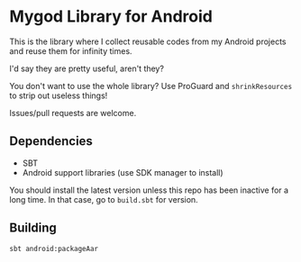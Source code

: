 # Mygod Library for Android
This is the library where I collect reusable codes from my Android projects and reuse them for infinity times.

I'd say they are pretty useful, aren't they?

You don't want to use the whole library? Use ProGuard and `shrinkResources` to strip out useless things!

Issues/pull requests are welcome.

## Dependencies
* SBT
* Android support libraries (use SDK manager to install)

You should install the latest version unless this repo has been inactive for a long time. In that case, go to
 `build.sbt` for version.

## Building
    sbt android:packageAar

